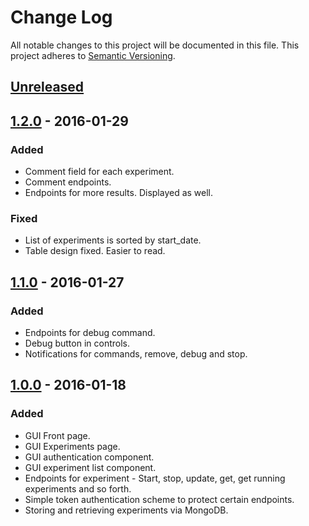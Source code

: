# Change Log
All notable changes to this project will be documented in this file.
This project adheres to [Semantic Versioning](http://semver.org/).

## [Unreleased]
## [1.2.0] - 2016-01-29
### Added
- Comment field for each experiment.
- Comment endpoints.
- Endpoints for more results. Displayed as well.

### Fixed
- List of experiments is sorted by start_date.
- Table design fixed. Easier to read.

## [1.1.0] - 2016-01-27
### Added
- Endpoints for debug command.
- Debug button in controls.
- Notifications for commands, remove, debug and stop.

## [1.0.0] - 2016-01-18
### Added
- GUI Front page.
- GUI Experiments page.
- GUI authentication component.
- GUI experiment list component.
- Endpoints for experiment - Start, stop, update, get, get running experiments and so forth.
- Simple token authentication scheme to protect certain endpoints.
- Storing and retrieving experiments via MongoDB.

[Unreleased]: https://github.com/olavvatne/ml-monitor/compare/v1.2.0...HEAD
[1.2.0]: https://github.com/olavvatne/ml-monitor/releases/tag/v1.2.0
[1.1.0]: https://github.com/olavvatne/ml-monitor/releases/tag/v1.1.0
[1.0.0]: https://github.com/olavvatne/ml-monitor/releases/tag/v1.0.0